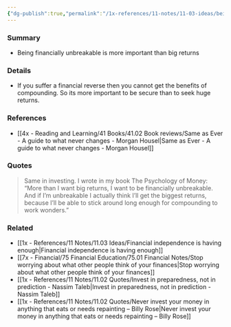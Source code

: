 ```yaml
---
{"dg-publish":true,"permalink":"/1x-references/11-notes/11-03-ideas/being-financially-unbreakable-is-more-important-than-big-returns/","title":"Being financially unbreakable is more important than big returns","created":"2025-07-06T17:35:38.620+03:00","updated":"2025-07-06T18:12:21.321+03:00"}
---
```



### Summary
- Being financially unbreakable is more important than big returns

### Details
- If you suffer a financial reverse then you cannot get the benefits of compounding. So its more important to be secure than to seek huge returns.

### References
- [[4x - Reading and Learning/41 Books/41.02 Book reviews/Same as Ever - A guide to what never changes - Morgan Housel\|Same as Ever - A guide to what never changes - Morgan Housel]]

### Quotes
> Same in investing. I wrote in my book The Psychology of Money: “More than I want big returns, I want to be financially unbreakable. And if I’m unbreakable I actually think I’ll get the biggest returns, because I’ll be able to stick around long enough for compounding to work wonders.”

### Related
- [[1x - References/11 Notes/11.03 Ideas/Financial independence is having enough\|Financial independence is having enough]]
- [[7x - Financial/75 Financial Education/75.01 Financial Notes/Stop worrying about what other people think of your finances\|Stop worrying about what other people think of your finances]]
- [[1x - References/11 Notes/11.02 Quotes/Invest in preparedness, not in prediction - Nassim Taleb\|Invest in preparedness, not in prediction - Nassim Taleb]]
- [[1x - References/11 Notes/11.02 Quotes/Never invest your money in anything that eats or needs repainting – Billy Rose\|Never invest your money in anything that eats or needs repainting – Billy Rose]]